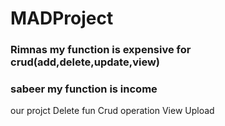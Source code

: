 # MADProject

### Rimnas my function is expensive for crud(add,delete,update,view)


### sabeer my function is income


our projct 
Delete fun
Crud operation 
View 
Upload




